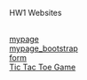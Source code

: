 <!DOCTYPE html>
<html>

<head>
    <title>My Websites!</title>
    <!-- Bootstrap core CSS -->
    <link rel="stylesheet" href="https://stackpath.bootstrapcdn.com/bootstrap/4.2.1/css/bootstrap.min.css" integrity="sha384-GJzZqFGwb1QTTN6wy59ffF1BuGJpLSa9DkKMp0DgiMDm4iYMj70gZWKYbI706tWS" crossorigin="anonymous">
    <link href="../resources/css/my_style.css" rel="stylesheet">
</head>

<body>
    <p>HW1 Websites<p>
    <br>
    <a href="mypage.HTML">mypage</a>
    <br>
    <a href="mypage_bootstrap.HTML">mypage_bootstrap</a>
    <br>
    <a href="form.HTML">form</a>
    <br>
    <a href="tic-tac-toe.HTML">Tic Tac Toe Game</a>

</body>

</html>
